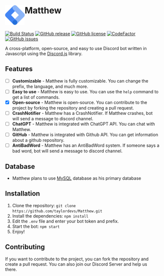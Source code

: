 <h1>Matthew<img src="assets/image/logo.png" height="64" width="64" alt="logo" align="left"></h1><br/>

[![Build Status](https://travis-ci.org/taylordevs/Matthew?branch=master)](https://github.com/taylordevs/Matthew)
[![GitHub release](https://img.shields.io/github/release/taylordevs/Matthew.svg)](https://github.com/taylordevs/Matthew)
[![GitHub license](https://img.shields.io/github/license/taylordevs/Matthew.svg)](https://github.com/taylordevs/Matthew/blob/master/LICENSE)
[![CodeFactor](https://www.codefactor.io/repository/github/taylordevs/matthew/badge)](https://www.codefactor.io/repository/github/taylordevs/matthew)
[![GitHub issues](https://img.shields.io/github/issues/taylordevs/Matthew.svg)](https://github.com/taylordevs/Matthew/issues)

A cross-platform, open-source, and easy to use Discord bot written in Javascript using the [Discord.js](https://discord.js.org/#/) library.

## Features
- [ ] **Customizable** - Matthew is fully customizable. You can change the prefix, the language, and much more.
- [ ] **Easy to use** - Matthew is easy to use. You can use the `help` command to get a list of commands.
- [x] **Open-source** - Matthew is open-source. You can contribute to the project by forking the repository and creating a pull request.
- [ ] **CrashNotifier** - Matthew has a CrashNotifier. If Matthew crashes, bot will send a message to discord channel.
- [ ] **ChatGPT** - Matthew is integrated with ChatGPT API. You can chat with Matthew.
- [ ] **GitHub** - Matthew is integrated with Github API. You can get information about a github repository.
- [ ] **AntiBadWord** - Matthew has an AntiBadWord system. If someone says a bad word, bot will send a message to discord channel.

## Database
- Matthew plans to use [MySQL](https://www.mysql.com/) database as his primary database

## Installation
1. Clone the repository: `git clone https://github.com/taylordevs/Matthew.git`
2. Install the dependencies: `npm install`
3. Edit the `.env` file and enter your bot token and prefix.
4. Start the bot: `npm start`
5. Enjoy!

## Contributing
If you want to contribute to the project, you can fork the repository and create a pull request. You can also join our Discord Server and help us there.